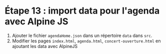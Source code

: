 # Étape 13 : import data pour l'agenda avec Alpine JS

1. Ajouter le fichier `agendaHome.json` dans un répertoire `data` dans `src`.
2. Modifier les pages `index.html`, `agenda.html`, `concert-ouverture.html` en ajoutant les data avec AlpineJS